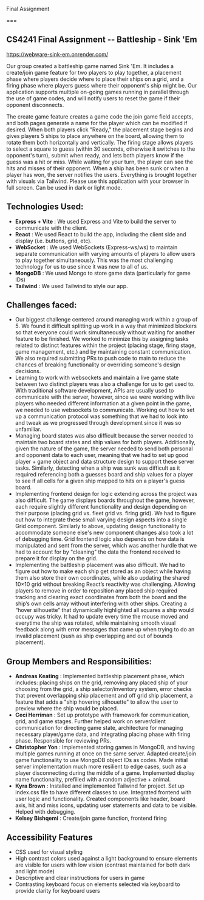 Final Assignment

===

## CS4241 Final Assignment -- Battleship - Sink 'Em

https://webware-sink-em.onrender.com/

Our group created a battleship game named Sink 'Em. It includes a create/join game feature for two players to play together, a placement phase where players decide where to place their ships on a grid, and a firing phase where players guess where their opponent's ship might be. Our application supports multiple on-going games running in parallel through the use of game codes, and will notify users to reset the game if their opponent disconnects. 

The create game feature creates a game code the join game field accepts, and both pages generate a name for the player which can be modified if desired. When both players click "Ready," the placement stage begins and gives players 5 ships to place anywhere on the board, allowing them to rotate them both horizontally and vertically. The firing stage allows players to select a square to guess (within 30 seconds, otherwise it switches to the opponent's turn), submit when ready, and lets both players know if the guess was a hit or miss. While waiting for your turn, the player can see the hits and misses of their opponent. When a ship has been sunk or when a player has won, the server notifies the users. Everything is brought together with visuals via Tailwind. Please use this application with your browser in full screen.  Can be used in dark or light mode.

## Technologies Used:

- **Express + Vite** : We used Express and Vite to build the server to communicate with the client.
- **React** : We used React to build the app, including the client side and display (i.e. buttons, grid, etc).
- **WebSocket** : We used WebSockets (Express-ws/ws) to maintain separate communication with varying amounts of players to allow users to play together simultaneously. This was the most challenging technology for us to use since it was new to all of us.
- **MongoDB** : We used Mongo to store game data (particularly for game IDs)
- **Tailwind** : We used Tailwind to style our app.

## Challenges faced:

- Our biggest challenge centered around managing work within a group of 5. We found it difficult splitting up work in a way that minimized blockers so that everyone could work simultaneously without waiting for another feature to be finished. We worked to minimize this by assigning tasks related to distinct features within the project (placing stage, firing stage, game management, etc.) and by maintaining constant communication. We also required submitting PRs to push code to main to reduce the chances of breaking functionality or overriding someone's design decisions.
- Learning to work with websockets and maintain a live game state between two distinct players was also a challenge for us to get used to. With traditional software development, APIs are usually used to communicate with the server, however, since we were working with live players who needed different information at a given point in the game, we needed to use websockets to communicate. Working out how to set up a communication protocol was something that we had to look into and tweak as we progressed through development since it was so unfamiliar.
- Managing board states was also difficult because the server needed to maintain two board states and ship values for both players. Additionally, given the nature of the game, the server needed to send both personal and opponent data to each user, meaning that we had to set up good player + game object and data structure design to support these server tasks. Similarly, detecting when a ship was sunk was difficult as it required referencing both a guesses board and ship values for a player to see if all cells for a given ship mapped to hits on a player's guess board. 
- Implementing frontend design for logic extending across the project was also difficult. The game displays boards throughout the game, however, each require slightly different functionality and design depending on their purpose (placing grid vs. fleet grid vs. firing grid). We had to figure out how to integrate these small varying design aspects into a single Grid component. Similarly to above, updating design functionality to accommodate someone else's new component changes also took a lot of debugging time. Grid frontend logic also depends on how data is manipulated and sent from the server, which was another hurdle that we had to account for by "cleaning" the data the frontend received to prepare it for display on the grid. 
- Implementing the battleship placement was also difficult. We had to figure out how to make each ship get stored as an object while having them also store their own coordinates, while also updating the shared 10×10 grid without breaking React’s reactivity was challenging. Allowing players to remove in order to reposition any placed ship required tracking and clearing exact coordinates from both the board and the ship’s own cells array without interfering with other ships. Creating a “hover silhouette” that dynamically highlighted all squares a ship would occupy was tricky. It had to update every time the mouse moved and everytime the ship was rotated, while maintaining smooth visual feedback along with error messages that came up when trying to do an invalid placement (sush as ship overlapping and out of bounds placement).

## Group Members and Responsibilities:

- **Andreas Keating** : Implemented battleship placement phase, which includes: placing ships on the grid, removing any placed ship of your choosing from the grid, a ship selector/inventory system, error checks that prevent overlapping ship placement and off grid ship placement, a feature that adds a "ship hovering silhouette" to allow the user to preview where the ship would be placed.
- **Ceci Herriman** : Set up prototype with framework for communication, grid, and game stages. Further helped work on server/client communication for directing game state, architecture for managing necessary player/game data, and integrating placing phase with firing phase. Responsible for reviewing PRs.
- **Christopher Yon** : Implemented storing games in MongoDB, and having multiple games running at once on the same server. Adapted create/join game functionality to use MongoDB object IDs as codes. Made initial server implementation much more resilient to edge cases, such as a player disconnecting during the middle of a game. Implemented display name functionality, prefilled with a random adjective + animal.  
- **Kyra Brown** : Installed and implemented Tailwind for project.  Set up index.css file to have different classes to use.  Integrated frontend with user logic and functionality.  Created components like header, board axis, hit and miss icons, updating user statements and data to be visible.  Helped with debugging.
- **Kelsey Bishqemi** : Create/join game function, frontend firing

## Accessibility Features

- CSS used for visual styling
- High contrast colors used against a light background to ensure elements are visible for users with low vision (contrast maintained for both dark and light mode)
- Descriptive and clear instructions for users in game
- Contrasting keyboard focus on elements selected via keyboard to provide clarity for keyboard users
